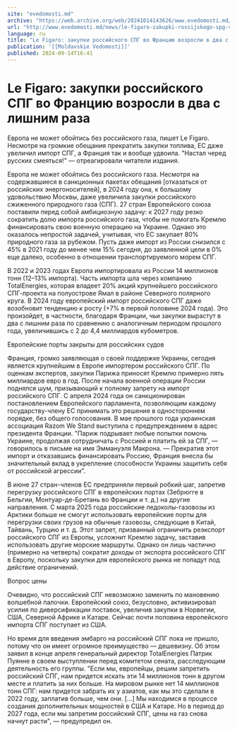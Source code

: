 ```yaml
---
site: "evedomosti.md"
archive: "https://web.archive.org/web/20241014143626/www.evedomosti.md/news/le-figaro-zakupki-rossijskogo-spg-vo-franciyu-vozrosli-v-dva"
url: "http://www.evedomosti.md/news/le-figaro-zakupki-rossijskogo-spg-vo-franciyu-vozrosli-v-dva"
language: ru
title: "Le Figaro: закупки российского СПГ во Францию возросли в два с лишним раза"
publication: '[[Moldavskie Vedomosti]]'
published: 2024-09-14T16:41
---
```


# Le Figaro: закупки российского СПГ во Францию возросли в два с лишним раза

Европа не может обойтись без российского газа, пишет Le Figaro. Несмотря на громкие обещания прекратить закупки топлива, ЕС даже увеличил импорт СПГ, а Франция так и вообще удвоила. "Настал черед русских смеяться!" — отреагировали читатели издания.

Европа не может обойтись без российского газа. Несмотря на содержавшиеся в санкционных пакетах обещания [отказаться от российских энергоносителей], в 2024 году она, к большому удовольствию Москвы, даже увеличила закупки российского сжиженного природного газа (СПГ). 27 стран Европейского союза поставили перед собой амбициозную задачу: к 2027 году резко сократить долю импорта российского газа, чтобы не помогать Кремлю финансировать свою военную операцию на Украине. Однако это оказалось непростой задачей, учитывая, что ЕС закупает 80% природного газа за рубежом. Пусть даже импорт из России снизился с 45% в 2021 году до менее чем 15% сегодня, до заявленной цели в 0% еще далеко, особенно в отношении транспортируемого морем СПГ.

В 2022 и 2023 годах Европа импортировала из России 14 миллионов тонн (12–13% импорта). Часть импорта шла через компанию TotalEnergies, которая владеет 20% акций крупнейшего российского СПГ-проекта на полуострове Ямал в районе Северного полярного круга. В 2024 году европейский импорт российского СПГ даже возобновит тенденцию к росту (+7% в первой половине 2024 года). Это произойдет, в частности, благодаря Франции, чьи закупки вырастут в два с лишним раза по сравнению с аналогичным периодом прошлого года, увеличившись с 2 до 4,4 миллиардов кубометров.

Европейские порты закрыты для российских судов

Франция, громко заявляющая о своей поддержке Украины, сегодня является крупнейшим в Европе импортером российского СПГ. По оценкам экспертов, закупки Парижа приносят Кремлю примерно пять миллиардов евро в год. После начала военной операции России поднялся шум, призывающий к полному запрету на импорт российского СПГ. С апреля 2024 года он санкционирован постановлением Европейского парламента, позволяющим каждому государству-члену ЕС принимать это решение в одностороннем порядке, без общего голосования. В мае прошлого года украинская ассоциация Razom We Stand выступила с предупреждением в адрес президента Франции. "Париж подрывает любые попытки помочь Украине, продолжая сотрудничать с Россией и платить ей за СПГ, — говорилось в письме на имя Эммануэля Макрона. — Прекратив этот импорт и отказавшись финансировать Россию, Франция внесла бы значительный вклад в укрепление способности Украины защитить себя от российской агрессии".

В июне 27 стран-членов ЕС предприняли первый робкий шаг, запретив перегрузку российского СПГ в европейских портах (Зебрюгге в Бельгии, Монтуар-де-Бретань во Франции и т. д.) на другие направления. С марта 2025 года российские ледоколы-газовозы из Арктики больше не смогут использовать европейские порты для перегрузки своих грузов на обычные газовозы, следующие в Китай, Тайвань, Турцию и т. д. Этот запрет, призванный ограничить реэкспорт российского СПГ из Европы, усложнит Кремлю задачу, заставив использовать другие морские маршруты. Однако он лишь частично (примерно на четверть) сократит доходы от экспорта российского СПГ в Европу, поскольку закупки для европейского рынка не попадут под действие ограничений.

Вопрос цены

Очевидно, что российский СПГ невозможно заменить по мановению волшебной палочки. Европейский союз, безусловно, активизировал усилия по диверсификации поставок, увеличив закупки в Норвегии, США, Северной Африке и Катаре. Сейчас почти половина европейского импорта СПГ поступает из США.

Но время для введения эмбарго на российский СПГ пока не пришло, потому что он имеет огромное преимущество — дешевизну. Об этом заявил в конце апреля генеральный директор TotalEnergies Патрик Пуянне в своем выступлении перед комитетом сената, расследующим деятельность его группы. "Если мы, европейцы, решим запретить российский СПГ, нам придется искать эти 14 миллионов тонн в другом месте и платить за них больше. На мировом рынке нет 14 миллионов тонн СПГ: нам придется забрать их у азиатов, как мы это сделали в 2022 году, заплатив больше, чем они. [...] Мы находимся в процессе создания дополнительных мощностей в США и Катаре. Но в период до 2027 года, если мы запретим российский СПГ, цены на газ снова начнут расти", — предупредил он.